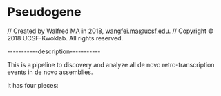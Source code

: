 # Pseudogene

//  Created by Walfred MA in 2018, wangfei.ma@ucsf.edu.
//  Copyright © 2018 UCSF-Kwoklab. All rights reserved.

-----------description-----------

This is a pipeline to discovery and analyze all de novo retro-transcription events in de novo assemblies.

It has four pieces:

